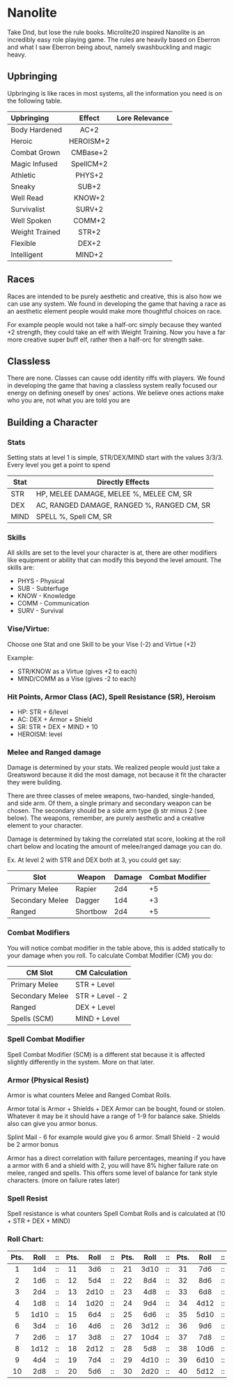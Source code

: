 # Nanolite
Take Dnd, but lose the rule books. Microlite20 inspired Nanolite is an incredibly easy role playing game.
The rules are heavily based on Eberron and what I saw Eberron being about, namely swashbuckling and magic heavy.

## Upbringing
Upbringing is like races in most systems, all the information you need is on the following table.

|Upbringing|Effect|Lore Relevance|
|:-----|:-----:|:-----|
|Body Hardened|AC+2|
|Heroic|HEROISM+2|
|Combat Grown|CMBase+2|
|Magic Infused|SpellCM+2|
|Athletic|PHYS+2|
|Sneaky|SUB+2|
|Well Read|KNOW+2|
|Survivalist|SURV+2|
|Well Spoken|COMM+2|
|Weight Trained|STR+2|
|Flexible|DEX+2|
|Intelligent|MIND+2|

## Races
Races are intended to be purely aesthetic and creative, this is also how we can use any system.
We found in developing the game that having a race as an aesthetic element people would make more thoughtful choices on race.

For example people would not take a half-orc simply because they wanted +2 strength, they could take an elf with Weight Training.
Now you have a far more creative super buff elf, rather then a half-orc for strength sake.

## Classless
There are none. Classes can cause odd identity riffs with players. 
We found in developing the game that having a classless system really focused our energy on defining oneself by ones' actions.
We believe ones actions make who you are, not what you are told you are

## Building a Character
### Stats
Setting stats at level 1 is simple, STR/DEX/MIND start with the values 3/3/3.
Every level you get a point to spend

|Stat|Directly Effects|
|-----|-----|
|STR|HP, MELEE DAMAGE, MELEE %, MELEE CM, SR|
|DEX|AC, RANGED DAMAGE, RANGED %, RANGED CM, SR|
|MIND|SPELL %, Spell CM, SR|

### Skills

All skills are set to the level your character is at, there are other modifiers like equipment or ability that can modify this beyond the level amount. The skills are:

* PHYS - Physical
* SUB  - Subterfuge
* KNOW - Knowledge
* COMM - Communication
* SURV - Survival

### Vise/Virtue:
Choose one Stat and one Skill to be your Vise (-2) and Virtue (+2) 

Example:

* STR/KNOW as a Virtue (gives +2 to each)
* MIND/COMM as a Vise (gives -2 to each)

### Hit Points, Armor Class (AC), Spell Resistance (SR), Heroism
* HP: STR + 6/level
* AC: DEX + Armor + Shield
* SR: STR + DEX + MIND + 10
* HEROISM: level


### Melee and Ranged damage
Damage is determined by your stats. We realized people would just take a Greatsword because it did the most damage, not because it fit the character they were building.

There are three classes of melee weapons, two-handed, single-handed, and side arm. Of them, a single primary and secondary weapon can be chosen. The secondary should be a side arm type @ str minus 2 (see below). The weapons, remember, are purely aesthetic and a creative element to your character.

Damage is determined by taking the correlated stat score, looking at the roll chart below and locating the amount of melee/ranged damage you can do.

Ex.
At level 2 with STR and DEX both at 3, you could get say:

|Slot|Weapon|Damage|Combat Modifier|
|-|-|-|-|
|Primary Melee|Rapier|2d4|+5|
|Secondary Melee|Dagger|1d4|+3|
|Ranged|Shortbow|2d4|+5|

### Combat Modifiers
You will notice combat modifier in the table above, this is added statically to your damage when you roll.
To calculate Combat Modifier (CM) you do:

|CM Slot|CM Calculation|
|-|-|
Primary Melee|STR + Level
Secondary Melee|STR + Level - 2
Ranged|DEX + Level
Spells (SCM)|MIND + Level

### Spell Combat Modifier
Spell Combat Modifier (SCM) is a different stat because it is affected slightly differently in the system. More on that later.

### Armor (Physical Resist)
Armor is what counters Melee and Ranged Combat Rolls.

Armor total is Armor + Shields + DEX
Armor can be bought, found or stolen. Whatever it may be it should have a range of 1-9 for balance sake. Shields also can give you armor bonus.

Splint Mail - 6 for example would give you 6 armor.
Small Shield - 2 would be 2 armor bonus

Armor has a direct correlation with failure percentages, meaning if you have a armor with 6 and a shield with 2, you will have 8% higher failure rate on melee, ranged and spells. This offers some level of balance for tank style characters. (more on failure rates later)

### Spell Resist
Spell resistance is what counters Spell Combat Rolls and is calculated at (10 + STR + DEX + MIND)

### Roll Chart:

|Pts.|Roll|::|Pts.|Roll|::|Pts.|Roll|::|Pts.|Roll|::|Pts.|Roll|::|Pts.|Roll|
|:-----:|:-----:|:-----:|:-----:|:-----:|:-----:|:-----:|:-----:|:-----:|:-----:|:-----:|:-----:|:-----:|:-----:|:-----:|:-----:|:-----:|
|1|1d4|::|11|3d6|::|21|3d10|::|31|7d6|::|41|3d20|::|51|8d12|
|2|1d6|::|12|5d4|::|22|8d4|::|32|8d6|::|42|8d8|::|52|10d10|
|3|2d4|::|13|2d10|::|23|4d8|::|33|6d8|::|43|7d10|::|53|5d20|
|4|1d8|::|14|1d20|::|24|9d4|::|34|4d12|::|44|9d8|::|54|9d12|
|5|1d10|::|15|6d4|::|25|6d6|::|35|5d10|::|45|6d12|::|55|10d12|
|6|3d4|::|16|4d6|::|26|3d12|::|36|9d6|::|46|10d8|::|56|6d20|
|7|2d6|::|17|3d8|::|27|10d4|::|37|7d8|::|47|8d10|::|57|7d20|
|8|1d12|::|18|2d12|::|28|5d8|::|38|10d6|::|48|4d20|::|58|8d20|
|9|4d4|::|19|7d4|::|29|4d10|::|39|6d10|::|49|7d12|::|59|9d20|
|10|2d8|::|20|5d6|::|30|2d20|::|40|5d12|::|50|9d10|::|60|10d20|